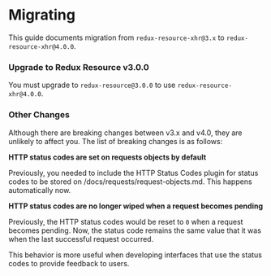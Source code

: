# Migrating

This guide documents migration from `redux-resource-xhr@3.x` to `redux-resource-xhr@4.0.0`.

### Upgrade to Redux Resource v3.0.0

You must upgrade to `redux-resource@3.0.0` to use `redux-resource-xhr@4.0.0`.

### Other Changes

Although there are breaking changes between v3.x and v4.0, they are unlikely to affect you.
The list of breaking changes is as follows:

**HTTP status codes are set on requests objects by default**

Previously, you needed to include the HTTP Status Codes plugin
for status codes to be stored on /docs/requests/request-objects.md. This happens
automatically now.

**HTTP status codes are no longer wiped when a request becomes pending**

Previously, the HTTP status codes would be reset to `0` when a request becomes pending. Now,
the status code remains the same value that it was when the last successful request
occurred.

This behavior is more useful when developing interfaces that use the status codes to
provide feedback to users.
